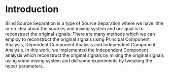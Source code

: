 # Introduction
Blind Source Separation is a type of Source Separation where we have little or no idea about the sources and mixing system and our goal is to reconstruct the original signals. There are many methods which we can employ to reconstruct the original signals using Principal Component Analysis, Dependent Component Analysis and Independent Component Analysis. In this work, we implemented the Independent Component analysis which reconstruct the original signals by mixing the original signals using some mixing system and did some experiments by tweaking the hyper parameters.